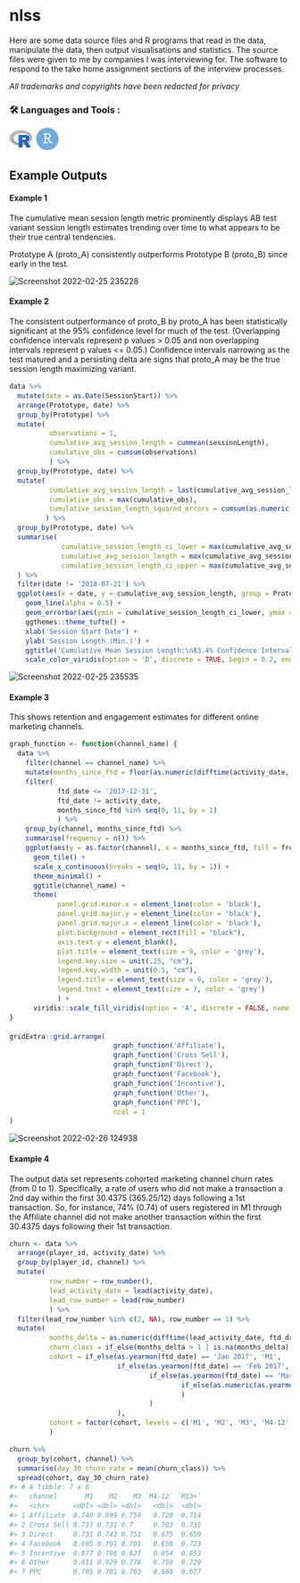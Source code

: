 # nlss
Here are some data source files and R programs that read in the data, manipulate the data, then output visualisations and statistics.
The source files were given to me by companies I was interviewing for. The software to respond to the take home assignment sections of the interview processes.

_All trademarks and copyrights have been redacted for privacy_

### :hammer_and_wrench: Languages and Tools :
<div>
  <img src="https://github.com/devicons/devicon/blob/master/icons/r/r-original.svg" title="r" alt="r" width="40" height="40"/>&nbsp;
  <img src="https://github.com/devicons/devicon/blob/master/icons/rstudio/rstudio-original.svg" title="RStudio" alt="RStudio" width="40" height="40"/>&nbsp;
</div>


## Example Outputs
#### Example 1
The cumulative mean session length metric prominently displays AB test variant session length estimates trending over time to what appears to be their true central tendencies.

Prototype A (proto_A) consistently outperforms Prototype B (proto_B) since early in the test.

![Screenshot 2022-02-25 235228](https://user-images.githubusercontent.com/25012294/155818266-467aeecf-c9ac-4627-a13f-cc809eb24d24.png)



#### Example 2
The consistent outperformance of proto_B by proto_A has been statistically significant at the 95% confidence level for much of the test.
(Overlapping confidence intervals represent p values > 0.05 and non overlapping intervals represent p values <= 0.05.) 
Confidence intervals narrowing as the test matured and a persisting delta are signs that proto_A may be the true session length maximizing variant.

```r
data %>% 
  mutate(date = as.Date(SessionStart)) %>% 
  arrange(Prototype, date) %>% 
  group_by(Prototype) %>% 
  mutate(
          observations = 1,
          cumulative_avg_session_length = cummean(sessionLength),
          cumulative_obs = cumsum(observations)
          ) %>% 
  group_by(Prototype, date) %>% 
  mutate(
          cumulative_avg_session_length = last(cumulative_avg_session_length),
          cumulative_obs = max(cumulative_obs),
          cumulative_session_length_squared_errors = cumsum(as.numeric(sessionLength - cumulative_avg_session_length)^2)
         ) %>% 
  group_by(Prototype, date) %>%
  summarise(
             cumulative_session_length_ci_lower = max(cumulative_avg_session_length) - 1.39 * (sqrt(max(cumulative_session_length_squared_errors)/max(cumulative_obs)) / sqrt(max(cumulative_obs))),
             cumulative_avg_session_length = max(cumulative_avg_session_length),
             cumulative_session_length_ci_upper = max(cumulative_avg_session_length) + 1.39 * (sqrt(max(cumulative_session_length_squared_errors)/max(cumulative_obs)) / sqrt(max(cumulative_obs)))
  ) %>% 
  filter(date != '2018-07-21') %>% 
  ggplot(aes(x = date, y = cumulative_avg_session_length, group = Prototype, col = Prototype)) +
    geom_line(alpha = 0.5) +
    geom_errorbar(aes(ymin = cumulative_session_length_ci_lower, ymax = cumulative_session_length_ci_upper), width = 0.15) +
    ggthemes::theme_tufte() +
    xlab('Session Start Date') +
    ylab('Session Length (Min.)') +
    ggtitle('Cumulative Mean Session Length:\n83.4% Confidence Intervals') +
    scale_color_viridis(option = 'D', discrete = TRUE, begin = 0.2, end = 0.8)
```
![Screenshot 2022-02-25 235535](https://user-images.githubusercontent.com/25012294/155818740-df1b6321-74a6-48b3-a3d7-e7a02cece2ce.png)



#### Example 3
This shows retention and engagement estimates for different online marketing channels.

```r
graph_function <- function(channel_name) {
  data %>% 
    filter(channel == channel_name) %>% 
    mutate(months_since_ftd = floor(as.numeric(difftime(activity_date, ftd_date, units = "days"))/(365.25/12))) %>% 
    filter(
            ftd_date <= '2017-12-31',
            ftd_date != activity_date,
            months_since_ftd %in% seq(0, 11, by = 1) 
            ) %>% 
    group_by(channel, months_since_ftd) %>% 
    summarise(frequency = n()) %>% 
    ggplot(aes(y = as.factor(channel), x = months_since_ftd, fill = frequency)) +
      geom_tile() +
      scale_x_continuous(breaks = seq(0, 11, by = 1)) +
      theme_minimal() +
      ggtitle(channel_name) +
      theme(
            panel.grid.minor.x = element_line(color = 'black'),
            panel.grid.major.y = element_line(color = 'black'),
            panel.grid.major.x = element_line(color = 'black'),
            plot.background = element_rect(fill = "black"),
            axis.text.y = element_blank(),
            plot.title = element_text(size = 9, color = 'grey'),
            legend.key.size = unit(.25, "cm"),
            legend.key.width = unit(0.5, "cm"),
            legend.title = element_text(size = 9, color = 'grey'),
            legend.text = element_text(size = 7, color = 'grey')
            ) +
      viridis::scale_fill_viridis(option = 'A', discrete = FALSE, name = 'Deposit Frequency', labels = scales::comma)
}

gridExtra::grid.arrange(
                          graph_function('Affiliate'),
                          graph_function('Cross Sell'),
                          graph_function('Direct'),
                          graph_function('Facebook'),
                          graph_function('Incentive'),
                          graph_function('Other'),
                          graph_function('PPC'),
                          ncol = 1
)
```
![Screenshot 2022-02-26 124938](https://user-images.githubusercontent.com/25012294/155843970-f8bfa98b-671a-4acd-b581-343b4c30582f.png)




#### Example 4
The output data set represents cohorted marketing channel churn rates (from 0 to 1). Specifically, a rate of users who did not make a transaction a 2nd day within the first 30.4375 (365.25/12) days following a 1st transaction. So, for instance, 74% (0.74) of users registered in M1 through the Affiliate channel did not make another transaction within the first 30.4375 days following their 1st transaction.

```r
churn <- data %>% 
  arrange(player_id, activity_date) %>% 
  group_by(player_id, channel) %>% 
  mutate(
          row_number = row_number(),
          lead_activity_date = lead(activity_date),
          lead_row_number = lead(row_number)
          ) %>% 
  filter(lead_row_number %in% c(2, NA), row_number == 1) %>% 
  mutate(
          months_delta = as.numeric(difftime(lead_activity_date, ftd_date, units = "days"))/(365.25/12),
          churn_class = if_else(months_delta > 1 | is.na(months_delta), 1, 0),
          cohort = if_else(as.yearmon(ftd_date) == 'Jan 2017', 'M1',
                           if_else(as.yearmon(ftd_date) == 'Feb 2017', 'M2',
                                   if_else(as.yearmon(ftd_date) == 'Mar 2017', 'M3',
                                           if_else(as.numeric(as.yearmon(ftd_date)) >= 2017.25 & as.numeric(as.yearmon(ftd_date)) <= 2017.917, 'M4-12', 'M13+')
                                           )
                                   )
                           ),
          cohort = factor(cohort, levels = c('M1', 'M2', 'M3', 'M4-12', 'M13+'))
          )
```

```r
churn %>% 
  group_by(cohort, channel) %>% 
  summarise(day_30_churn_rate = mean(churn_class)) %>% 
  spread(cohort, day_30_churn_rate)
#> # A tibble: 7 x 6
#>   channel       M1    M2    M3 `M4-12` `M13+`
#>   <chr>      <dbl> <dbl> <dbl>   <dbl>  <dbl>
#> 1 Affiliate  0.740 0.699 0.759   0.720  0.714
#> 2 Cross Sell 0.737 0.731 0.7     0.703  0.735
#> 3 Direct     0.731 0.743 0.751   0.675  0.659
#> 4 Facebook   0.695 0.701 0.701   0.658  0.723
#> 5 Incentive  0.877 0.796 0.827   0.854  0.853
#> 6 Other      0.611 0.929 0.778   0.759  0.729
#> 7 PPC        0.705 0.701 0.703   0.688  0.677
```
